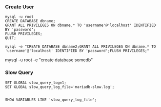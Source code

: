 ### Create User


```
mysql -u root
CREATE DATABASE dbname;
GRANT ALL PRIVILEGES ON dbname.* TO 'username'@'localhost' IDENTIFIED BY 'password';
FLUSH PRIVILEGES;
QUIT;
```




```
mysql -e "CREATE DATABASE dbname2;GRANT ALL PRIVILEGES ON dbname.* TO 'username'@'localhost' IDENTIFIED BY 'password';FLUSH PRIVILEGES;"
```










mysql -u root -e "create database somedb"





### Slow Query

```
SET GLOBAL slow_query_log=1;
SET GLOBAL slow_query_log_file='mariadb-slow.log';


SHOW VARIABLES LIKE 'slow_query_log_file';



```